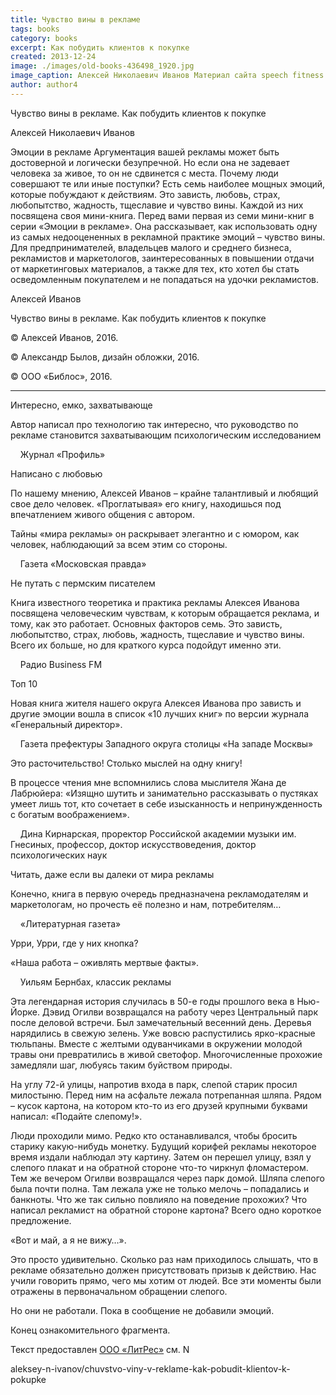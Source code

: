 ```yaml
---
title: Чувство вины в рекламе
tags: books
category: books
excerpt: Как побудить клиентов к покупке
created: 2013-12-24
image: ./images/old-books-436498_1920.jpg
image_caption: Алексей Николаевич Иванов Материал сайта speech fitness fun - Проект Фитнес речи — часть движения за свободные Программы Обучения для Публичных Выступлений
author: author4
---
```




Чувство вины в рекламе. Как побудить клиентов к покупке 


Алексей Николаевич Иванов

Эмоции в рекламе Аргументация вашей рекламы может быть достоверной и
логически безупречной. Но если она не задевает человека за живое, то он
не сдвинется с места. Почему люди совершают те или иные поступки? Есть
семь наиболее мощных эмоций, которые побуждают к действиям. Это зависть,
любовь, страх, любопытство, жадность, тщеславие и чувство вины. Каждой
из них посвящена своя мини-книга. Перед вами первая из семи мини-книг в
серии «Эмоции в рекламе». Она рассказывает, как использовать одну из
самых недооцененных в рекламной практике эмоций – чувство вины. Для
предпринимателей, владельцев малого и среднего бизнеса, рекламистов и
маркетологов, заинтересованных в повышении отдачи от маркетинговых
материалов, а также для тех, кто хотел бы стать осведомленным
покупателем и не попадаться на удочки рекламистов.

Алексей Иванов

Чувство вины в рекламе. Как побудить клиентов к покупке

© Алексей Иванов, 2016.

© Александр Былов, дизайн обложки, 2016.

© ООО «Библос», 2016.

------------------------------------------------------------------------

Интересно, емко, захватывающе

Автор написал про технологию так интересно, что руководство по рекламе
становится захватывающим психологическим исследованием

    Журнал «Профиль»

Написано с любовью

По нашему мнению, Алексей Иванов – крайне талантливый и любящий свое
дело человек. «Проглатывая» его книгу, находишься под впечатлением
живого общения с автором.

Тайны «мира рекламы» он раскрывает элегантно и с юмором, как человек,
наблюдающий за всем этим со стороны.

    Газета «Московская правда»

Не путать с пермским писателем

Книга известного теоретика и практика рекламы Алексея Иванова посвящена
человеческим чувствам, к которым обращается реклама, и тому, как это
работает. Основных факторов семь. Это зависть, любопытство, страх,
любовь, жадность, тщеславие и чувство вины. Всего их больше, но для
краткого курса подойдут именно эти.

    Радио Business FM

Топ 10

Новая книга жителя нашего округа Алексея Иванова про зависть и другие
эмоции вошла в список «10 лучших книг» по версии журнала «Генеральный
директор».

    Газета префектуры Западного округа столицы «На западе Москвы»

Это расточительство! Столько мыслей на одну книгу!

В процессе чтения мне вспомнились слова мыслителя Жана де Лабрюйера:
«Изящно шутить и занимательно рассказывать о пустяках умеет лишь тот,
кто сочетает в себе изысканность и непринужденность с богатым
воображением».

    Дина Кирнарская, проректор Российской академии музыки им. Гнесиных,
профессор, доктор искусствоведения, доктор психологических наук

Читать, даже если вы далеки от мира рекламы

Конечно, книга в первую очередь предназначена рекламодателям и
маркетологам, но прочесть её полезно и нам, потребителям…

    «Литературная газета»

Урри, Урри, где у них кнопка?

«Наша работа – оживлять мертвые факты».

    Уильям Бернбах, классик рекламы

Эта легендарная история случилась в 50-е годы прошлого века в Нью-Йорке.
Дэвид Огилви возвращался на работу через Центральный парк после деловой
встречи. Был замечательный весенний день. Деревья нарядились в свежую
зелень. Уже вовсю распустились ярко-красные тюльпаны. Вместе с желтыми
одуванчиками в окружении молодой травы они превратились в живой
светофор. Многочисленные прохожие замедляли шаг, любуясь таким буйством
природы.

На углу 72-й улицы, напротив входа в парк, слепой старик просил
милостыню. Перед ним на асфальте лежала потрепанная шляпа. Рядом – кусок
картона, на котором кто-то из его друзей крупными буквами написал:
«Подайте слепому!».

Люди проходили мимо. Редко кто останавливался, чтобы бросить старику
какую-нибудь монетку. Будущий корифей рекламы некоторое время издали
наблюдал эту картину. Затем он перешел улицу, взял у слепого плакат и на
обратной стороне что-то чиркнул фломастером. Тем же вечером Огилви
возвращался через парк домой. Шляпа слепого была почти полна. Там лежала
уже не только мелочь – попадались и банкноты. Что же так сильно повлияло
на поведение прохожих? Что написал рекламист на обратной стороне
картона? Всего одно короткое предложение.

«Вот и май, а я не вижу…».

Это просто удивительно. Сколько раз нам приходилось слышать, что в
рекламе обязательно должен присутствовать призыв к действию. Нас учили
говорить прямо, чего мы хотим от людей. Все эти моменты были отражены в
первоначальном обращении слепого.

Но они не работали. Пока в сообщение не добавили эмоций.

Конец ознакомительного фрагмента.

Текст предоставлен [ООО «ЛитРес»](/posts/podderzhka-kompanii-lit-res/) см. N 

aleksey-n-ivanov/chuvstvo-viny-v-reklame-kak-pobudit-klientov-k-pokupke


